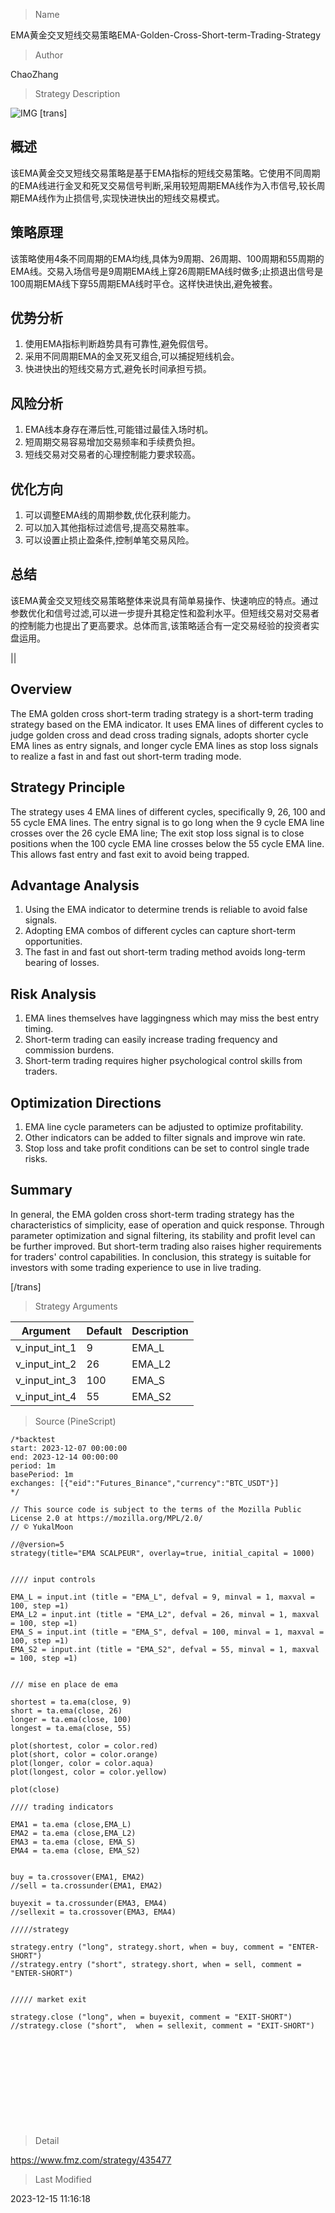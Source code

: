 
> Name

EMA黄金交叉短线交易策略EMA-Golden-Cross-Short-term-Trading-Strategy

> Author

ChaoZhang

> Strategy Description

![IMG](https://www.fmz.com/upload/asset/1e9c30f6d9c309cc0fe.png)
 [trans]

## 概述

该EMA黄金交叉短线交易策略是基于EMA指标的短线交易策略。它使用不同周期的EMA线进行金叉和死叉交易信号判断,采用较短周期EMA线作为入市信号,较长周期EMA线作为止损信号,实现快进快出的短线交易模式。

## 策略原理  

该策略使用4条不同周期的EMA均线,具体为9周期、26周期、100周期和55周期的EMA线。交易入场信号是9周期EMA线上穿26周期EMA线时做多;止损退出信号是100周期EMA线下穿55周期EMA线时平仓。这样快进快出,避免被套。

## 优势分析

1. 使用EMA指标判断趋势具有可靠性,避免假信号。
2. 采用不同周期EMA的金叉死叉组合,可以捕捉短线机会。  
3. 快进快出的短线交易方式,避免长时间承担亏损。

## 风险分析  

1. EMA线本身存在滞后性,可能错过最佳入场时机。
2. 短周期交易容易增加交易频率和手续费负担。
3. 短线交易对交易者的心理控制能力要求较高。

## 优化方向  

1. 可以调整EMA线的周期参数,优化获利能力。
2. 可以加入其他指标过滤信号,提高交易胜率。 
3. 可以设置止损止盈条件,控制单笔交易风险。

## 总结  

该EMA黄金交叉短线交易策略整体来说具有简单易操作、快速响应的特点。通过参数优化和信号过滤,可以进一步提升其稳定性和盈利水平。但短线交易对交易者的控制能力也提出了更高要求。总体而言,该策略适合有一定交易经验的投资者实盘运用。

||


## Overview

The EMA golden cross short-term trading strategy is a short-term trading strategy based on the EMA indicator. It uses EMA lines of different cycles to judge golden cross and dead cross trading signals, adopts shorter cycle EMA lines as entry signals, and longer cycle EMA lines as stop loss signals to realize a fast in and fast out short-term trading mode.

## Strategy Principle 

The strategy uses 4 EMA lines of different cycles, specifically 9, 26, 100 and 55 cycle EMA lines. The entry signal is to go long when the 9 cycle EMA line crosses over the 26 cycle EMA line; The exit stop loss signal is to close positions when the 100 cycle EMA line crosses below the 55 cycle EMA line. This allows fast entry and fast exit to avoid being trapped.

## Advantage Analysis

1. Using the EMA indicator to determine trends is reliable to avoid false signals.
2. Adopting EMA combos of different cycles can capture short-term opportunities.
3. The fast in and fast out short-term trading method avoids long-term bearing of losses.

## Risk Analysis   

1. EMA lines themselves have laggingness which may miss the best entry timing.  
2. Short-term trading can easily increase trading frequency and commission burdens.
3. Short-term trading requires higher psychological control skills from traders.

## Optimization Directions

1. EMA line cycle parameters can be adjusted to optimize profitability.
2. Other indicators can be added to filter signals and improve win rate.
3. Stop loss and take profit conditions can be set to control single trade risks.

## Summary   

In general, the EMA golden cross short-term trading strategy has the characteristics of simplicity, ease of operation and quick response. Through parameter optimization and signal filtering, its stability and profit level can be further improved. But short-term trading also raises higher requirements for traders' control capabilities. In conclusion, this strategy is suitable for investors with some trading experience to use in live trading.

[/trans]

> Strategy Arguments



|Argument|Default|Description|
|----|----|----|
|v_input_int_1|9|EMA_L|
|v_input_int_2|26|EMA_L2|
|v_input_int_3|100|EMA_S|
|v_input_int_4|55|EMA_S2|


> Source (PineScript)

``` pinescript
/*backtest
start: 2023-12-07 00:00:00
end: 2023-12-14 00:00:00
period: 1m
basePeriod: 1m
exchanges: [{"eid":"Futures_Binance","currency":"BTC_USDT"}]
*/

// This source code is subject to the terms of the Mozilla Public License 2.0 at https://mozilla.org/MPL/2.0/
// © YukalMoon

//@version=5
strategy(title="EMA SCALPEUR", overlay=true, initial_capital = 1000)


//// input controls

EMA_L = input.int (title = "EMA_L", defval = 9, minval = 1, maxval = 100, step =1)
EMA_L2 = input.int (title = "EMA_L2", defval = 26, minval = 1, maxval = 100, step =1)
EMA_S = input.int (title = "EMA_S", defval = 100, minval = 1, maxval = 100, step =1)
EMA_S2 = input.int (title = "EMA_S2", defval = 55, minval = 1, maxval = 100, step =1)


/// mise en place de ema

shortest = ta.ema(close, 9)
short = ta.ema(close, 26)
longer = ta.ema(close, 100)
longest = ta.ema(close, 55)

plot(shortest, color = color.red)
plot(short, color = color.orange)
plot(longer, color = color.aqua)
plot(longest, color = color.yellow)

plot(close)

//// trading indicators

EMA1 = ta.ema (close,EMA_L)
EMA2 = ta.ema (close,EMA_L2)
EMA3 = ta.ema (close, EMA_S)
EMA4 = ta.ema (close, EMA_S2)


buy = ta.crossover(EMA1, EMA2)
//sell = ta.crossunder(EMA1, EMA2)

buyexit = ta.crossunder(EMA3, EMA4)
//sellexit = ta.crossover(EMA3, EMA4)

/////strategy

strategy.entry ("long", strategy.short, when = buy, comment = "ENTER-SHORT")
//strategy.entry ("short", strategy.short, when = sell, comment = "ENTER-SHORT")


///// market exit

strategy.close ("long", when = buyexit, comment = "EXIT-SHORT")
//strategy.close ("short",  when = sellexit, comment = "EXIT-SHORT")












```

> Detail

https://www.fmz.com/strategy/435477

> Last Modified

2023-12-15 11:16:18

